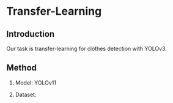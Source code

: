 # Transfer-Learning
## Introduction
Our task is transfer-learning for clothes detection with YOLOv3.

## Method
1. Model: YOLOv11
   
2. Dataset: 
